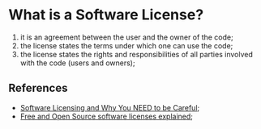 # What is a Software License?

1. it is an agreement between the user and the owner of the code;
2. the license states the terms under which one can use the code;
3. the license states the rights and responsibilities of all parties involved with the code (users and owners);

## References

- [Software Licensing and Why You NEED to be Careful](https://www.youtube.com/watch?v=0fK2aFSYauw);
- [Free and Open Source software licenses explained](https://www.youtube.com/watch?v=UMIG4KnM8xw);
